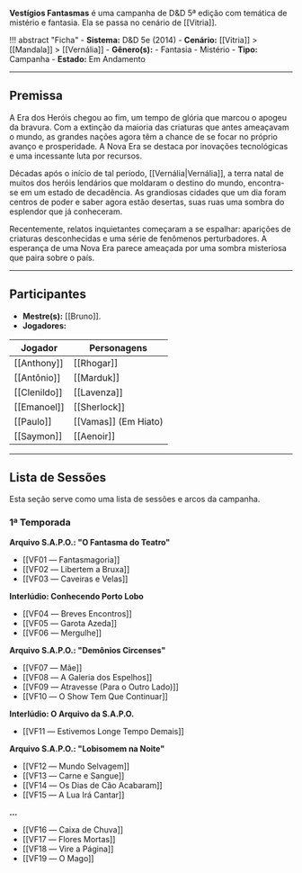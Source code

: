 **Vestígios Fantasmas** é uma campanha de D&D 5ª edição com temática de mistério e fantasia. Ela se passa no cenário de [[Vitria]].

!!! abstract "Ficha"
	- **Sistema:** D&D 5e (2014)
	- **Cenário:** [[Vitria]] > [[Mandala]] > [[Vernália]]
	- **Gênero(s):** 
		- Fantasia
		- Mistério
	- **Tipo:** Campanha
	- **Estado:** Em Andamento

---

## Premissa

A Era dos Heróis chegou ao fim, um tempo de glória que marcou o apogeu da bravura. Com a extinção da maioria das criaturas que antes ameaçavam o mundo, as grandes nações agora têm a chance de se focar no próprio avanço e prosperidade. A Nova Era se destaca por inovações tecnológicas e uma incessante luta por recursos.

Décadas após o início de tal período, [[Vernália|Vernália]], a terra natal de muitos dos heróis lendários que moldaram o destino do mundo, encontra-se em um estado de decadência. As grandiosas cidades que um dia foram centros de poder e saber agora estão desertas, suas ruas uma sombra do esplendor que já conheceram.

Recentemente, relatos inquietantes começaram a se espalhar: aparições de criaturas desconhecidas e uma série de fenômenos perturbadores. A esperança de uma Nova Era parece ameaçada por uma sombra misteriosa que paira sobre o país.

---

## Participantes

- **Mestre(s):** [[Bruno]].
- **Jogadores:**

| Jogador      | Personagens          |
| ------------ | -------------------- |
| [[Anthony]]  | [[Rhogar]]           |
| [[Antônio]]  | [[Marduk]]           |
| [[Clenildo]] | [[Lavenza]]          |
| [[Emanoel]]  | [[Sherlock]]         |
| [[Paulo]]    | [[Vamas]] (Em Hiato) |
| [[Saymon]]   | [[Aenoir]]           |

---

## Lista de Sessões

Esta seção serve como uma lista de sessões e arcos da campanha.

### 1ª Temporada

**Arquivo S.A.P.O.: "O Fantasma do Teatro"**

- [[VF01 ― Fantasmagoria]]
- [[VF02 ― Libertem a Bruxa]]
- [[VF03 ― Caveiras e Velas]]

**Interlúdio: Conhecendo Porto Lobo**

- [[VF04 ― Breves Encontros]]
- [[VF05 ― Garota Azeda]]
- [[VF06 ― Mergulhe]]

**Arquivo S.A.P.O.: "Demônios Circenses"**

- [[VF07 ― Mãe]]
- [[VF08 ― A Galeria dos Espelhos]]
- [[VF09 ― Atravesse (Para o Outro Lado)]]
- [[VF10 ― O Show Tem Que Continuar]]

**Interlúdio: O Arquivo da S.A.P.O.**

- [[VF11 ― Estivemos Longe Tempo Demais]]

**Arquivo S.A.P.O.: "Lobisomem na Noite"**

- [[VF12 ― Mundo Selvagem]]
- [[VF13 ― Carne e Sangue]]
- [[VF14 ― Os Dias de Cão Acabaram]]
- [[VF15 ― A Lua Irá Cantar]]

**...**

- [[VF16 ― Caixa de Chuva]]
- [[VF17 ― Flores Mortas]]
- [[VF18 ― Vire a Página]]
- [[VF19 ― O Mago]]